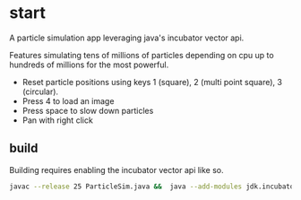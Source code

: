 # start

A particle simulation app leveraging java's incubator vector api. 

Features simulating tens of millions of particles depending on cpu up to hundreds of millions for the most powerful.

* Reset particle positions using keys 1 (square), 2 (multi point square), 3 (circular).
* Press 4 to load an image 
* Press space to slow down particles
* Pan with right click

## build

Building requires enabling the incubator vector api like so.

```sh
javac --release 25 ParticleSim.java &&  java --add-modules jdk.incubator.vector --enable-preview ParticleSim  
```
